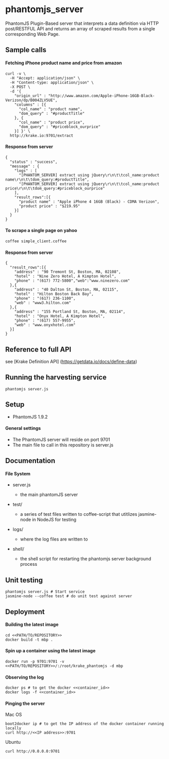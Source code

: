 # phantomjs_server
PhantomJS Plugin-Based server that interprets a data definition via HTTP post/RESTFUL API and returns an array of scraped results
from a single corresponding Web Page.

## Sample calls
#### Fetching iPhone product name and price from amazon
```console
curl -v \
  -H "Accept: application/json" \
  -H "Content-type: application/json" \
  -X POST \
  -d '{ 
    "origin_url" : "http://www.amazon.com/Apple-iPhone-16GB-Black-Verizon/dp/B004ZLV5UE", 
    "columns" : [{ 
      "col_name" : "product name", 
      "dom_query" : "#productTitle" 
    }, { 
      "col_name" : "product price", 
      "dom_query" : "#priceblock_ourprice" 
    }] }' \
  http://krake.io:9701/extract
```

#### Response from server
```console
{
  "status" : "success",
  "message" : {
    "logs" : [
      "[PHANTOM_SERVER] extract using jQuery\r\n\t\tcol_name:product name\r\n\t\tdom_query:#productTitle",
      "[PHANTOM_SERVER] extract using jQuery\r\n\t\tcol_name:product price\r\n\t\tdom_query:#priceblock_ourprice"
    ],
    "result_rows":[{
      "product name" : "Apple iPhone 4 16GB (Black) - CDMA Verizon",
      "product price" : "$219.95"
    }]
  }
}
```

#### To scrape a single page on yahoo
```console
coffee simple_client.coffee
```

#### Response from server
```console
{
  "result_rows":[{
    "address" : "90 Tremont St, Boston, MA, 02108",
    "hotel" : "Nine Zero Hotel, A Kimpton Hotel",
    "phone" : "(617) 772-5800","web":"www.ninezero.com"
  },{
    "address" : "40 Dalton St, Boston, MA, 02115",
    "hotel" : "Hilton Boston Back Bay",
    "phone" : "(617) 236-1100",
    "web" : "www3.hilton.com"
  },{
    "address" : "155 Portland St, Boston, MA, 02114",
    "hotel" : "Onyx Hotel, A Kimpton Hotel",
    "phone" : "(617) 557-9955",
    "web" : "www.onyxhotel.com"
  }]
}
```

## Reference to full API
see [Krake Definition API] (https://getdata.io/docs/define-data)

## Running the harvesting service
```console
phantomjs server.js
```

## Setup
- PhantomJS 1.9.2

#### General settings
- The PhantomJS server will reside on port 9701
- The main file to call in this repository is server.js

## Documentation

#### File System

- server.js
    - the main phantomJS server
    
- test/
    - a series of test files written to coffee-script that utitlizes jasmine-node in NodeJS for testing

- logs/
    - where the log files are written to

- shell/
    - the shell script for restarting the phantomjs server background process

## Unit testing
```console
phantomjs server.js # Start service
jasmine-node --coffee test # do unit test against server
```

## Deployment

#### Building the latest image
```console
cd <<PATH/TO/REPOSITORY>>
docker build -t mbp .
```

#### Spin up a container using the latest image
```console
docker run -p 9701:9701 -v <<PATH/TO/REPOSITORY>>/:/root/krake_phantomjs -d mbp
```

#### Observing the log
```console
docker ps # to get the docker <<container_id>>
docker logs -f <<container_id>>
```

#### Pinging the server
Mac OS
```console
boot2docker ip # to get the IP address of the docker container running locally
curl http://<<IP address>>:9701
```

Ubuntu
```console
curl http://0.0.0.0:9701
```